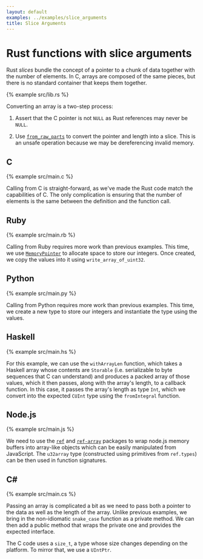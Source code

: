 ```yaml
---
layout: default
examples: ../examples/slice_arguments
title: Slice Arguments
---
```


# Rust functions with slice arguments

Rust *slices* bundle the concept of a pointer to a chunk of data
together with the number of elements. In C, arrays are composed of the
same pieces, but there is no standard container that keeps them
together.

{% example src/lib.rs %}

Converting an array is a two-step process:

1. Assert that the C pointer is not `NULL` as Rust references may
never be `NULL`.

2. Use [`from_raw_parts`][from_raw_parts] to convert the pointer and
length into a slice. This is an unsafe operation because we may be
dereferencing invalid memory.

[from_raw_parts]: http://doc.rust-lang.org/std/slice/fn.from_raw_parts.html

## C

{% example src/main.c %}

Calling from C is straight-forward, as we've made the Rust code match
the capabilities of C. The only complication is ensuring that the
number of elements is the same between the definition and the function
call.

## Ruby

{% example src/main.rb %}

Calling from Ruby requires more work than previous examples. This
time, we use [`MemoryPointer`][MemoryPointer] to allocate space to
store our integers. Once created, we copy the values into it using
`write_array_of_uint32`.

[MemoryPointer]: https://github.com/ffi/ffi/wiki/Pointers#memorypointer

## Python

{% example src/main.py %}

Calling from Python requires more work than previous examples. This
time, we create a new type to store our integers and instantiate the
type using the values.

## Haskell

{% example src/main.hs %}

For this example, we can use the `withArrayLen` function, which takes
a Haskell array whose contents are `Storable` (i.e. serializable to
byte sequences that C can understand) and produces a packed array of
those values, which it then passes, along with the array's length, to
a callback function. In this case, it passes the array's length as
type `Int`, which we convert into the expected `CUInt` type using
the `fromIntegral` function.

## Node.js

{% example src/main.js %}

We need to use the [`ref`][ref] and [`ref-array`][ref-array] packages
to wrap node.js memory buffers into array-like objects which can be easily
manipulated from JavaScript. The `u32array` type (constructed using
primitives from `ref.types`) can be then used in function signatures.

[ref]: https://www.npmjs.com/package/ref
[ref-array]: https://www.npmjs.com/package/ref-array

## C\#

{% example src/main.cs %}

Passing an array is complicated a bit as we need to pass both a
pointer to the data as well as the length of the array. Unlike
previous examples, we bring in the non-idiomatic `snake_case` function
as a private method. We can then add a public method that wraps the
private one and provides the expected interface.

The C code uses a `size_t`, a type whose size changes depending on
the platform. To mirror that, we use a `UIntPtr`.

